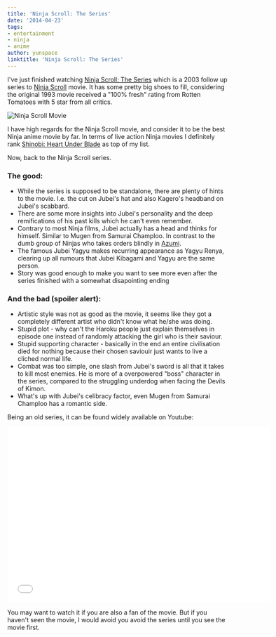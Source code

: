 ```yaml
---
title: 'Ninja Scroll: The Series'
date: '2014-04-23'
tags:
- entertainment
- ninja
- anime
author: yunspace
linktitle: 'Ninja Scroll: The Series'
---
```

I've just finished watching [Ninja Scroll: The Series][series] which is a 2003 follow up series to [Ninja Scroll][movie] movie. It has some pretty big shoes to fill, considering the original 1993 movie received a "100% fresh" rating from Rotten Tomatoes with 5 star from all critics.

![Ninja Scroll Movie](/img/ninja-scroll-the-series/ninjascroll_movie.jpg)

I have high regards for the Ninja Scroll movie, and consider it to be the best Ninja anime movie by far. In terms of live action Ninja movies I definitely rank [Shinobi: Heart Under Blade][shinobi] as top of my list.

Now, back to the Ninja Scroll series.

### The good:

 * While the series is supposed to be standalone, there are plenty of hints to the movie. I.e. the cut on Jubei's hat and also Kagero's headband on Jubei's scabbard.
 * There are some more insights into Jubei's personality and the deep remifications of his past kills which he can't even remember.
 * Contrary to most Ninja films, Jubei actually has a head and thinks for himself. Similar to Mugen from Samurai Champloo. In contrast to the dumb group of Ninjas who takes orders blindly in [Azumi](http://www.rottentomatoes.com/m/azumi2003/).
 * The famous Jubei Yagyu makes recurring appearance as Yagyu Renya, clearing up all rumours that Jubei Kibagami and Yagyu are the same person.
 * Story was good enough to make you want to see more even after the series finished with a somewhat disapointing ending

### And the bad (spoiler alert):

 * Artistic style was not as good as the movie, it seems like they got a completely different artist who didn't know what he/she was doing.
 * Stupid plot - why can't the Haroku people just explain themselves in episode one instead of randomly attacking the girl who is their saviour.
 * Stupid supporting character - basically in the end an entire civilisation died for nothing because their chosen saviouir just wants to live a cliched normal life.
 * Combat was too simple, one slash from Jubei's sword is all that it takes to kill most enemies. He is more of a overpowered "boss" character in the series, compared to the struggling underdog when facing the Devils of Kimon.
 * What's up with Jubei's celibracy factor, even Mugen from Samurai Champloo has a romantic side.

Being an old series, it can be found widely available on Youtube:

<iframe width="600" height="400" src="//www.youtube.com/embed/8NPsEgwk65U" frameborder="0" allowfullscreen></iframe>

You may want to watch it if you are also a fan of the movie. But if you haven't seen the movie, I would avoid you avoid the series until you see the movie first.

[series]:     http://www.imdb.com/title/tt0400690/
[movie]:      http://www.rottentomatoes.com/m/ninja-scroll/
[shinobi]:    http://www.imdb.com/title/tt0475723/
